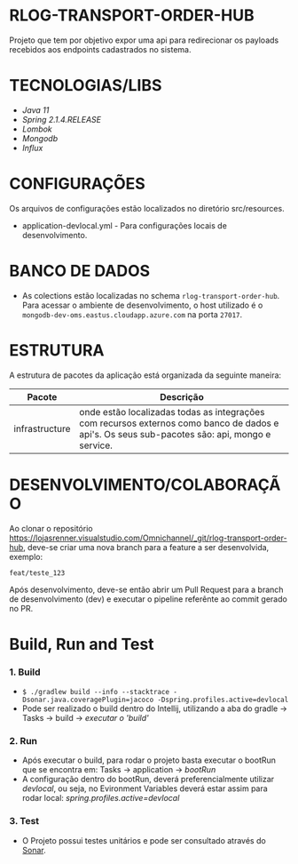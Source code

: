 # RLOG-TRANSPORT-ORDER-HUB
Projeto que tem por objetivo expor uma api para redirecionar os payloads recebidos aos endpoints cadastrados no sistema.

# TECNOLOGIAS/LIBS

* *Java 11*
* *Spring 2.1.4.RELEASE*
* *Lombok*
* *Mongodb*
* *Influx*

# CONFIGURAÇÕES

Os arquivos de configurações estão localizados no diretório src/resources.

* application-devlocal.yml - Para configurações locais de desenvolvimento.

# BANCO DE DADOS

* As colections estão localizadas no schema ```rlog-transport-order-hub```. Para acessar o ambiente de desenvolvimento, o host utilizado é o ```mongodb-dev-oms.eastus.cloudapp.azure.com``` na porta ```27017```.

# ESTRUTURA

A estrutura de pacotes da aplicação está organizada da seguinte maneira:


| Pacote | Descrição |
| ------ | ------ |
| infrastructure | onde estão localizadas todas as integrações com recursos externos como banco de dados e api's. Os seus sub-pacotes são: api, mongo e service.

# DESENVOLVIMENTO/COLABORAÇÃO

Ao clonar o repositório https://lojasrenner.visualstudio.com/Omnichannel/_git/rlog-transport-order-hub, deve-se criar uma nova branch para a feature a ser desenvolvida, exemplo:

` feat/teste_123 `

Após desenvolvimento, deve-se então abrir um Pull Request para a branch de desenvolvimento (dev) e executar o pipeline referênte ao commit gerado no PR.

# Build, Run and Test

### 1. Build

* `$ ./gradlew build --info --stacktrace -Dsonar.java.coveragePlugin=jacoco -Dspring.profiles.active=devlocal`
* Pode ser realizado o build dentro do Intellij, utilizando a aba do gradle -> Tasks -> build -> *executar o 'build'*

### 2. Run

* Após executar o build, para rodar o projeto basta executar o bootRun que se encontra em: Tasks -> application -> *bootRun*
* A configuração dentro do bootRun, deverá preferencialmente utilizar *devlocal*, ou seja, no Evironment Variables deverá estar assim para rodar local: *spring.profiles.active=devlocal*

### 3. Test

* O Projeto possui testes unitários e pode ser consultado através do [Sonar](http://oms-toolbox.eastus.cloudapp.azure.com:9000/sonar/dashboard?branch=dev&id=rlog-transport-order-hub).



